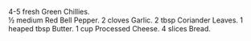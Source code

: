 4-5 fresh Green Chillies.  
½ medium Red Bell Pepper. 
2 cloves Garlic.
2 tbsp Coriander Leaves. 
1 heaped tbsp Butter. 
1 cup Processed Cheese.
4 slices Bread.